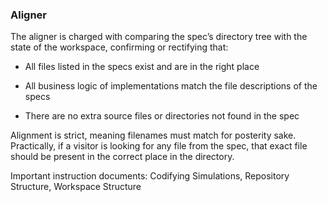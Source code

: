### Aligner

The aligner is charged with comparing the spec’s directory tree with the state of the workspace, confirming or rectifying that:

- All files listed in the specs exist and are in the right place

- All business logic of implementations match the file descriptions of the specs

- There are no extra source files or directories not found in the spec

Alignment is strict, meaning filenames must match for posterity sake. Practically, if a visitor is looking for any file from the spec, that exact file should be present in the correct place in the directory.

Important instruction documents: Codifying Simulations, Repository Structure, Workspace Structure
